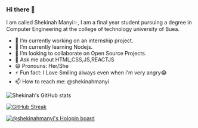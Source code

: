 ### Hi there 👋

I am called Shekinah Manyi✨,
I am a final year student pursuing a degree in Computer Engineering at the college of technology university of Buea.
- 🔭 I’m currently working on an internship project.
- 🌱 I’m currently learning Nodejs.
- 👯 I’m looking to collaborate on Open Source Projects.
- 💬 Ask me about HTML,CSS,JS,REACTJS
- 😄 Pronouns: Her/She
- ⚡ Fun fact: I Love Smiling always even when i'm very angry😂 
- 📫 How to reach me: @shekinahmanyi

![Shekinah's GitHub stats](https://github-readme-stats.vercel.app/api?username=shekinahmanyi&show_icons=true&theme=radical)

[![GitHub Streak](https://streak-stats.demolab.com/?user=shekinahmanyi&theme=dark)](https://git.io/streak-stats)

[![@shekinahmanyi's Holopin board](https://holopin.io/api/user/board?user=shekinahmanyi)](https://holopin.io/@shekinahmanyi)

<!--
**shekinahmanyi/shekinahmanyi** is a ✨ _special_ ✨ repository because its `README.md` (this file) appears on your GitHub profile.

Here are some ideas to get you started:

- 🔭 I’m currently working on ...
- 🌱 I’m currently learning ...
- 👯 I’m looking to collaborate on ...
- 🤔 I’m looking for help with ...
- 💬 Ask me about ...
- 📫 How to reach me: ...
- 😄 Pronouns: ...
- ⚡ Fun fact: ...
-->
